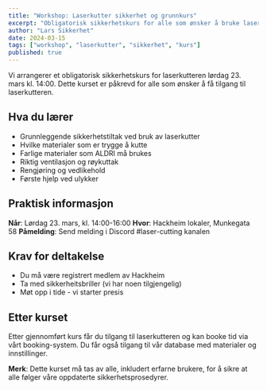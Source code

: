 ```yaml
---
title: "Workshop: Laserkutter sikkerhet og grunnkurs"
excerpt: "Obligatorisk sikkerhetskurs for alle som ønsker å bruke laserkutteren. Lær om riktig bruk, materialer og sikkerhetstiltak."
author: "Lars Sikkerhet"
date: 2024-03-15
tags: ["workshop", "laserkutter", "sikkerhet", "kurs"]
published: true
---
```


Vi arrangerer et obligatorisk sikkerhetskurs for laserkutteren lørdag 23. mars kl. 14:00. Dette kurset er påkrevd for alle som ønsker å få tilgang til laserkutteren.

## Hva du lærer

- Grunnleggende sikkerhetstiltak ved bruk av laserkutter
- Hvilke materialer som er trygge å kutte
- Farlige materialer som ALDRI må brukes
- Riktig ventilasjon og røykuttak
- Rengjøring og vedlikehold
- Første hjelp ved ulykker

## Praktisk informasjon

**Når**: Lørdag 23. mars, kl. 14:00-16:00
**Hvor**: Hackheim lokaler, Munkegata 58
**Påmelding**: Send melding i Discord #laser-cutting kanalen

## Krav for deltakelse

- Du må være registrert medlem av Hackheim
- Ta med sikkerheitsbriller (vi har noen tilgjengelig)
- Møt opp i tide - vi starter presis

## Etter kurset

Etter gjennomført kurs får du tilgang til laserkutteren og kan booke tid via vårt booking-system. Du får også tilgang til vår database med materialer og innstillinger.

**Merk**: Dette kurset må tas av alle, inkludert erfarne brukere, for å sikre at alle følger våre oppdaterte sikkerhetsprosedyrer.